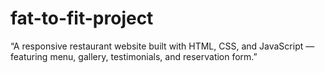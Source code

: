 # fat-to-fit-project
 “A responsive restaurant website built with HTML, CSS, and JavaScript — featuring menu, gallery, testimonials, and reservation form.”
